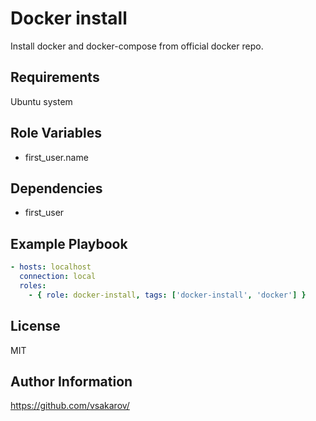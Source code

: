 Docker install
==============

Install docker and docker-compose from official docker repo.

Requirements
------------

Ubuntu system

Role Variables
--------------

- first_user.name

Dependencies
------------

- first_user

Example Playbook
----------------

```yaml
- hosts: localhost
  connection: local
  roles:
    - { role: docker-install, tags: ['docker-install', 'docker'] }
```


License
-------

MIT

Author Information
------------------

https://github.com/vsakarov/
